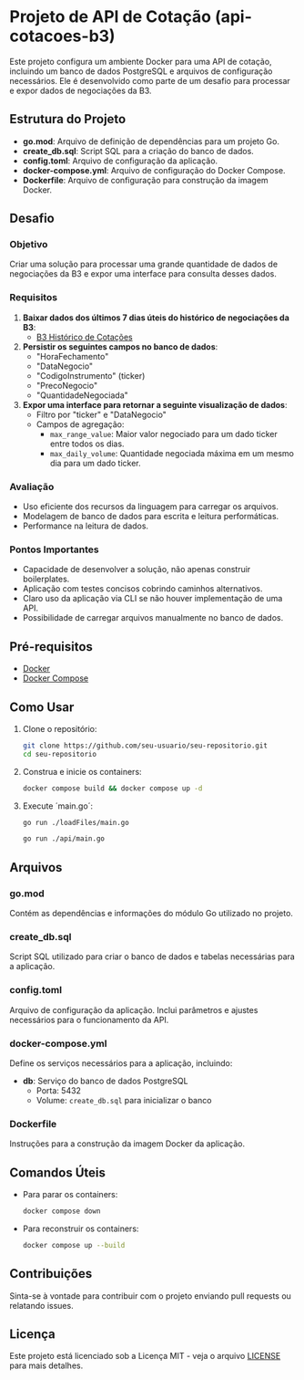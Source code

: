 # Projeto de API de Cotação (api-cotacoes-b3)

Este projeto configura um ambiente Docker para uma API de cotação, incluindo um banco de dados PostgreSQL e arquivos de configuração necessários. Ele é desenvolvido como parte de um desafio para processar e expor dados de negociações da B3.

## Estrutura do Projeto

- **go.mod**: Arquivo de definição de dependências para um projeto Go.
- **create_db.sql**: Script SQL para a criação do banco de dados.
- **config.toml**: Arquivo de configuração da aplicação.
- **docker-compose.yml**: Arquivo de configuração do Docker Compose.
- **Dockerfile**: Arquivo de configuração para construção da imagem Docker.

## Desafio

### Objetivo

Criar uma solução para processar uma grande quantidade de dados de negociações da B3 e expor uma interface para consulta desses dados.

### Requisitos

1. **Baixar dados dos últimos 7 dias úteis do histórico de negociações da B3**:
    - [B3 Histórico de Cotações](https://www.b3.com.br/pt_br/market-data-e-indices/servicos-de-dados/market-data/cotacoes/cotacoes/)
2. **Persistir os seguintes campos no banco de dados**:
    - "HoraFechamento"
    - "DataNegocio"
    - "CodigoInstrumento" (ticker)
    - "PrecoNegocio"
    - "QuantidadeNegociada"
3. **Expor uma interface para retornar a seguinte visualização de dados**:
    - Filtro por "ticker" e "DataNegocio"
    - Campos de agregação:
        - `max_range_value`: Maior valor negociado para um dado ticker entre todos os dias.
        - `max_daily_volume`: Quantidade negociada máxima em um mesmo dia para um dado ticker.

### Avaliação

- Uso eficiente dos recursos da linguagem para carregar os arquivos.
- Modelagem de banco de dados para escrita e leitura performáticas.
- Performance na leitura de dados.

### Pontos Importantes

- Capacidade de desenvolver a solução, não apenas construir boilerplates.
- Aplicação com testes concisos cobrindo caminhos alternativos.
- Claro uso da aplicação via CLI se não houver implementação de uma API.
- Possibilidade de carregar arquivos manualmente no banco de dados.

## Pré-requisitos

- [Docker](https://www.docker.com/)
- [Docker Compose](https://docs.docker.com/compose/)

## Como Usar

1. Clone o repositório:
    ```sh
    git clone https://github.com/seu-usuario/seu-repositorio.git
    cd seu-repositorio
    ```

2. Construa e inicie os containers:
    ```bash
    docker compose build && docker compose up -d
    ```

3. Execute ´main.go´:
    ```bash
    go run ./loadFiles/main.go
    
    go run ./api/main.go
    ```

## Arquivos

### go.mod

Contém as dependências e informações do módulo Go utilizado no projeto.

### create_db.sql

Script SQL utilizado para criar o banco de dados e tabelas necessárias para a aplicação.

### config.toml

Arquivo de configuração da aplicação. Inclui parâmetros e ajustes necessários para o funcionamento da API.

### docker-compose.yml

Define os serviços necessários para a aplicação, incluindo:

- **db**: Serviço do banco de dados PostgreSQL
    - Porta: 5432
    - Volume: `create_db.sql` para inicializar o banco

### Dockerfile

Instruções para a construção da imagem Docker da aplicação.

## Comandos Úteis

- Para parar os containers:
    ```sh
    docker compose down
    ```

- Para reconstruir os containers:
    ```sh
    docker compose up --build
    ```

## Contribuições

Sinta-se à vontade para contribuir com o projeto enviando pull requests ou relatando issues.

## Licença

Este projeto está licenciado sob a Licença MIT - veja o arquivo [LICENSE](LICENSE) para mais detalhes.
